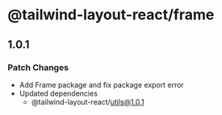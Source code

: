 # @tailwind-layout-react/frame

## 1.0.1

### Patch Changes

- Add Frame package and fix package export error
- Updated dependencies
  - @tailwind-layout-react/utils@1.0.1
